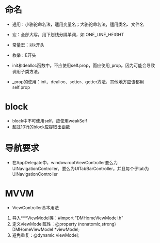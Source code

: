 
# 命名
* 通用：小骆驼命名法，适用变量名；大骆驼命名法，适用类名、文件名
* 宏：全部大写，用下划线分隔单词，如 ONE_LINE_HEIGHT
* 常量宏：以k开头
* 枚举：E开头

* init和dealloc函数中，不应使用self.prop，而应使用_prop。因为可能会导致调用子类方法。

* _prop的使用：init、dealloc、setter、getter方法，其他地方应该都用self.prop

# block
* block中不可使用self，应使用weakSelf
* 超过10行的block应提取出函数

# 导航要求
* 在AppDelegate中，window.rootViewController要么为UINavigationController，要么为UITabBarController，并且每个子tab为UINavigationController

# MVVM
* ViewController基本用法
1. 导入***ViewModel类：#import "DMHomeViewModel.h"
2. 定义viewModel属性：@property (nonatomic,strong) DMHomeViewModel *viewModel;
3. 避免重复：@dynamic viewModel;

